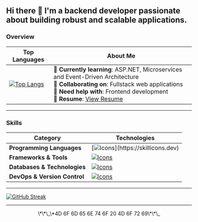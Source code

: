 ## Hi there 👋 I'm a backend developer passionate about building robust and scalable applications.

### **Overview**

| **Top Languages**                                                                                                                                                              | **About Me**                                                                                                                                                                                                                         |
|-------------------------------------------------------------------------------------------------------------------------------------------------------------------------------|-----------------------------------------------------------------------------------------------------------------------------------------------------------------------------------------------|
| [![Top Langs](https://github-readme-stats-d1k8.vercel.app/api/top-langs/?username=deadboyccc&hide=html,rust,php,css,javascript&langs_count=6&layout=compact)](https://github.com/anuraghazra/github-readme-stats) | 🌱 **Currently learning**: ASP.NET, Microservices and Event-Driven Architecture <br>👯 **Collaborating on**: Fullstack web applications<br>🤔 **Need help with**: Frontend development<br>📄 **Resume**: [View Resume](https://github.com/deadboyccc/Resume) |

---

### **Skills**

| **Category**               | **Technologies**                                                                                                                                                                                                                  |
|-----------------------------|-------------------------------------------------------------------------------------------------------------------------------------------------------------------------------------------|
| **Programming Languages**  | [![Icons](https://skillicons.dev/icons?i=typescript,javascript,c,cpp,cs,python,)](https://skillicons.dev)                                                                                |
| **Frameworks & Tools** | [![Icons](https://skillicons.dev/icons?i=nodejs,deno,bun,express,dotnet,jest,postman,neovim,webstorm,rider)](https://skillicons.dev)                                                                          |
| **Databases & Technologies**              | [![Icons](https://skillicons.dev/icons?i=mongodb,postgresql,redis,sequelize,prisma,graphql,kafka,rabbitmq)](https://skillicons.dev)                                                                                              |
| **DevOps & Version Control** | [![Icons](https://skillicons.dev/icons?i=git,github,docker,linux,bash,cmake,heroku,nginx,arch)](https://skillicons.dev)                                                                                        |

---


[![GitHub Streak](https://github-readme-streak-stats-psi-orcin.vercel.app?user=deadboyccc&theme=onedark-duo)](https://git.io/streak-stats)



---

<p align="center">
  \*\*\_\*4D 6F 6D 65 6E 74 6F 20 4D 6F 72 69\*\*\_
</p>


